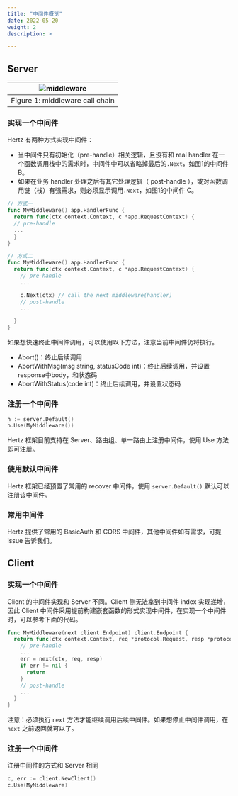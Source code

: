 ```yaml
---
title: "中间件概览"
date: 2022-05-20
weight: 2
description: >

---
```


## Server
|![middleware](/img/docs/hertz_middleware.png )|
|:--:|
|Figure 1: middleware call chain|

### 实现一个中间件
Hertz 有两种方式实现中间件：
- 当中间件只有初始化（pre-handle）相关逻辑，且没有和 real handler 在一个函数调用栈中的需求时，中间件中可以省略掉最后的`.Next`，如图1的中间件 B。
- 如果在业务 handler 处理之后有其它处理逻辑（ post-handle ），或对函数调用链（栈）有强需求，则必须显示调用`.Next`，如图1的中间件 C。
```go
// 方式一
func MyMiddleware() app.HandlerFunc {
  return func(ctx context.Context, c *app.RequestContext) {
  // pre-handle
  ...
  }
}

// 方式二
func MyMiddleware() app.HandlerFunc {
  return func(ctx context.Context, c *app.RequestContext) {
    // pre-handle
    ...

    c.Next(ctx) // call the next middleware(handler)
    // post-handle
    ...

  }
}
```

如果想快速终止中间件调用，可以使用以下方法，注意当前中间件仍将执行。
- Abort()：终止后续调用
- AbortWithMsg(msg string, statusCode int)：终止后续调用，并设置 response中body，和状态码
- AbortWithStatus(code int)：终止后续调用，并设置状态码

### 注册一个中间件
```go
h := server.Default()
h.Use(MyMiddleware())
```

Hertz 框架目前支持在 Server、路由组、单一路由上注册中间件，使用 Use 方法即可注册。

### 使用默认中间件
Hertz 框架已经预置了常用的 recover 中间件，使用 `server.Default()` 默认可以注册该中间件。

### 常用中间件
Hertz 提供了常用的 BasicAuth 和 CORS 中间件，其他中间件如有需求，可提 issue 告诉我们。

## Client

### 实现一个中间件
Client 的中间件实现和 Server 不同。Client 侧无法拿到中间件 index 实现递增，因此 Client 中间件采用提前构建嵌套函数的形式实现中间件，在实现一个中间件时，可以参考下面的代码。
```go
func MyMiddleware(next client.Endpoint) client.Endpoint {
  return func(ctx context.Context, req *protocol.Request, resp *protocol.Response) (err error) {
    // pre-handle
    ...
    err = next(ctx, req, resp)
    if err != nil {
      return
    }
    // post-handle
    ...
  }
}
```

注意：必须执行 `next` 方法才能继续调用后续中间件。如果想停止中间件调用，在 `next` 之前返回就可以了。

### 注册一个中间件
注册中间件的方式和 Server 相同
```go
c, err := client.NewClient()
c.Use(MyMiddleware)
```
